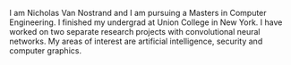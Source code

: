 I am Nicholas Van Nostrand and I am pursuing a Masters in Computer Engineering.  I finished my undergrad at Union College in New York.  I have worked on two separate research projects with convolutional neural networks.  My areas of interest are artificial intelligence, security and computer graphics.
